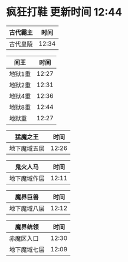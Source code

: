 # 疯狂打鞋 更新时间 12:44

| 古代霸主   | 时间    |
|--------|-------|
| 古代皇陵 | 12:34 |

| 间王   | 时间    |
|--------|-------|
| 地狱1重 | 12:27 |
| 地狱2重 | 12:31 |
| 地狱4重 | 12:36 |
| 地狱8重 | 12:44 |
| 地狱重 | 12:27 |

| 猛魔之王   | 时间    |
|--------|-------|
| 地下魔域五层 | 12:26 |

| 鬼火人马   | 时间    |
|--------|-------|
| 地下魔域作层 | 12:11 |

| 魔界巨兽   | 时间    |
|--------|-------|
| 地下魔域八层 | 12:12 |

| 魔界统领   | 时间    |
|--------|-------|
| 赤魔区入口 | 12:30 |
| 地下魔域七层 | 12:09 |